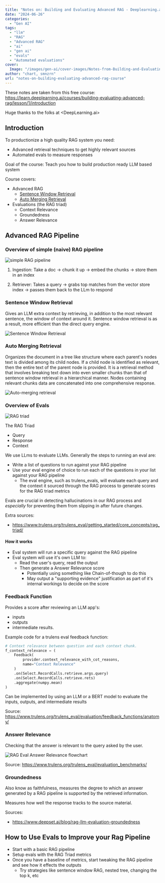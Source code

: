 ```yaml
---
title: "Notes on: Building and Evaluating Advanced RAG - Deeplearning.ai"
date: "2024-06-26"
categories: 
  - "Gen AI"
tags: 
  - "llm"
  - "RAG"
  - "Advanced RAG"
  - "ai"
  - "gen ai"
  - "evals"
  - "Automated evaluations"
cover:
  Image: "/images/gen-ai/cover-images/Notes-from-Building-and-Evaluating-Advanced-RAG.webp"
author: "chart, smnzrn"
url: "notes-on-building-evaluating-advanced-rag-course"
---
```


These notes are taken from this free course: <https://learn.deeplearning.ai/courses/building-evaluating-advanced-rag/lesson/1/introduction>

Huge thanks to the folks at <DeepLearning.ai>

## Introduction 

To productionize a high quality RAG system you need:
* Advanced retrieval techniques to get highly relevant sources
* Automated evals to measure responses

Goal of the course: Teach you how to build production ready LLM based system

Course covers:
* Advanced RAG
    * [Sentence Window Retrieval](#sentence-window-retrieval)
    * [Auto Merging Retrieval](#auto-merging-retrieval)
* Evaluations (the RAG triad) 
    * Context Relevance
    * Groundedness
    * Answer Relevance


## Advanced RAG Pipeline

### Overview of simple (naive) RAG pipeline
![simple RAG pipeline](/images/gen-ai/simple-rag-pipeline.webp)

1) Ingestion: Take a doc -> chunk it up -> embed the chunks -> store them in an index

2) Retriever: Takes a query -> grabs top matches from the vector store index -> passes them back to the LLm to respond

### Sentence Window Retrieval

Gives an LLM extra context by retrieving, in addition to the most relevant sentence, the window of context around it. Sentence window retrieval is as a result, more efficient than the direct query engine. 

![Sentence Window Retrieval](/images/gen-ai/sentence-window-retrieval.webp)

### Auto Merging Retrieval

Organizes the document in a tree like structure where each parent's nodes text is divided among its child nodes. If a child node is identified as relevant, then the entire text of the parent node is provided. It is a retrieval method that involves breaking text down into even smaller chunks than that of sentence window retrieval in a hierarchical manner. Nodes containing relevant chunks data are concatenated into one comprehensive response.

![Auto-merging retrieval](/images/gen-ai/auto-merging-retrieval.webp)

### Overview of Evals

![RAG triad](/images/gen-ai/rag-triad.webp)

The RAG Triad
* Query 
* Response
* Context

We use LLms to evaluate LLMs. Generally the steps to running an eval are:
* Write a list of questions to run against your RAG pipeline
* Use your eval engine of choice to run each of the questions in your list against your RAG pipeline
  * The eval engine, such as trulens_evals, will evaluate each query and the context it sourced through the RAG process to generate scores for the RAG triad metrics


Evals are crucial in detecting hallucinations in our RAG process and *especially* for preventing them from slipping in after future changes. 

  
Extra sources:

* https://www.trulens.org/trulens_eval/getting_started/core_concepts/rag_triad/


#### How it works

* Eval system will run a specific query against the RAG pipeline
* Eval system will use it's own LLM to:
  * Read the user's query, read the output
  * Then generate a Answer Relevance score
    * Potentially using something like Chain-of-though to do this
    * May output a "supporting evidence" justification as part of it's internal workings to decide on the score


### Feedback Function

Provides a score after reviewing an LLM app's:
* inputs
* outputs
* intermediate results.

Example code for a trulens eval feedback function:
```python
# Context relevance between question and each context chunk.
f_context_relevance = (
    Feedback(
        provider.context_relevance_with_cot_reasons,
        name="Context Relevance"
    )
    .on(Select.RecordCalls.retrieve.args.query)
    .on(Select.RecordCalls.retrieve.rets)
    .aggregate(numpy.mean)
)
```

Can be implemented by using an LLM or a BERT model to evaluate the inputs, outputs, and intermediate results

Source: <https://www.trulens.org/trulens_eval/evaluation/feedback_functions/anatomy/>


### Answer Relevance

Checking that the answer is relevant to the query asked by the user.

![RAG Eval Answer Relevance flowchart](/images/gen-ai/answer-relevance.webp)

Source: <https://www.trulens.org/trulens_eval/evaluation_benchmarks/>

### Groundedness

Also know as faithfulness, measures the degree to which an answer generated by a RAG pipeline is supported by the retrieved information. 

Measures how well the response tracks to the source material. 

Sources:
* <https://www.deepset.ai/blog/rag-llm-evaluation-groundedness>


## How to Use Evals to Improve your Rag Pipeline

* Start with a basic RAG pipeline
* Setup evals with the RAG Triad metrics
* Once you have a baseline of metrics, start tweaking the RAG pipeline and see how it effects the outputs
  * Try strategies like sentence window RAG, nested tree, changing the top k, etc
